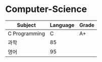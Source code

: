 # Computer-Science

| Subject | Language | Grade
|------|------|-------|
| C Programming | C   | A+| 
| 과학 | 85   |
| 영어 | 95   |

